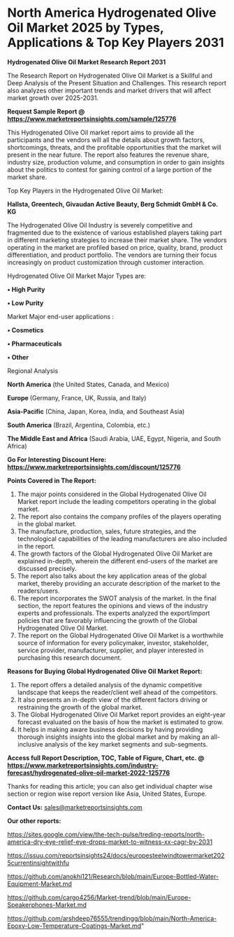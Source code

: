 # North America Hydrogenated Olive Oil Market 2025 by Types, Applications & Top Key Players 2031

<strong>Hydrogenated Olive Oil Market Research Report 2031</strong>

The Research Report on Hydrogenated Olive Oil Market is a Skillful and Deep Analysis of the Present Situation and Challenges. This research report also analyzes other important trends and market drivers that will affect market growth over 2025-2031.

<strong>Request Sample Report @ <a href=https://www.marketreportsinsights.com/sample/125776>https://www.marketreportsinsights.com/sample/125776</a></strong>

This Hydrogenated Olive Oil market report aims to provide all the participants and the vendors will all the details about growth factors, shortcomings, threats, and the profitable opportunities that the market will present in the near future. The report also features the revenue share, industry size, production volume, and consumption in order to gain insights about the politics to contest for gaining control of a large portion of the market share.

Top Key Players in the Hydrogenated Olive Oil Market:

<strong>Hallsta, Greentech, Givaudan Active Beauty, Berg  Schmidt GmbH & Co. KG</strong>

The Hydrogenated Olive Oil Industry is severely competitive and fragmented due to the existence of various established players taking part in different marketing strategies to increase their market share. The vendors operating in the market are profiled based on price, quality, brand, product differentiation, and product portfolio. The vendors are turning their focus increasingly on product customization through customer interaction.

Hydrogenated Olive Oil Market Major Types are:

<strong>• High Purity

• Low Purity</strong>

Market Major end-user applications :

<strong>• Cosmetics

• Pharmaceuticals

• Other</strong>

Regional Analysis

</u><strong><b>North America</b></strong> (the United States, Canada, and Mexico)

<strong><b>Europe </b></strong>(Germany, France, UK, Russia, and Italy)

<strong><b>Asia-Pacific</b></strong> (China, Japan, Korea, India, and Southeast Asia)

<strong><b>South America</b></strong> (Brazil, Argentina, Colombia, etc.)

<strong><b>The Middle East and Africa</b></strong> (Saudi Arabia, UAE, Egypt, Nigeria, and South Africa)

<strong>Go For Interesting Discount Here: <a href=https://www.marketreportsinsights.com/discount/125776>https://www.marketreportsinsights.com/discount/125776</a></strong>

<strong>Points Covered in The Report:</strong>
<ol>
  <li>The major points considered in the Global Hydrogenated Olive Oil Market report include the leading competitors operating in the global market.</li>
  <li>The report also contains the company profiles of the players operating in the global market.</li>
  <li>The manufacture, production, sales, future strategies, and the technological capabilities of the leading manufacturers are also included in the report.</li>
  <li>The growth factors of the Global Hydrogenated Olive Oil Market are explained in-depth, wherein the different end-users of the market are discussed precisely.</li>
  <li>The report also talks about the key application areas of the global market, thereby providing an accurate description of the market to the readers/users.</li>
  <li>The report incorporates the SWOT analysis of the market. In the final section, the report features the opinions and views of the industry experts and professionals. The experts analyzed the export/import policies that are favorably influencing the growth of the Global Hydrogenated Olive Oil Market.</li>
  <li>The report on the Global Hydrogenated Olive Oil Market is a worthwhile source of information for every policymaker, investor, stakeholder, service provider, manufacturer, supplier, and player interested in purchasing this research document.</li>
</ol>
<strong>Reasons for Buying Global Hydrogenated Olive Oil Market Report:</strong>

<ol>
  <li>The report offers a detailed analysis of the dynamic competitive landscape that keeps the reader/client well ahead of the competitors.</li>
  <li>It also presents an in-depth view of the different factors driving or restraining the growth of the global market.</li>
  <li>The Global Hydrogenated Olive Oil Market report provides an eight-year forecast evaluated on the basis of how the market is estimated to grow.</li>
  <li>It helps in making aware business decisions by having providing thorough insights insights into the global market and by making an all-inclusive analysis of the key market segments and sub-segments.</li>
</ol>
<strong>Access full Report Description, TOC, Table of Figure, Chart, etc. @ <a href=https://www.marketreportsinsights.com/industry-forecast/hydrogenated-olive-oil-market-2022-125776>https://www.marketreportsinsights.com/industry-forecast/hydrogenated-olive-oil-market-2022-125776</a></strong>


Thanks for reading this article; you can also get individual chapter wise section or region wise report version like Asia, United States, Europe.

<strong>Contact Us:</strong>
sales@marketreportsinsights.com

<strong>Our other reports:</strong>

<a href=https://sites.google.com/view/the-tech-pulse/treding-reports/north-america-dry-eye-relief-eye-drops-market-to-witness-xx-cagr-by-2031>https://sites.google.com/view/the-tech-pulse/treding-reports/north-america-dry-eye-relief-eye-drops-market-to-witness-xx-cagr-by-2031</a>

<a href=https://issuu.com/reportsinsights24/docs/europesteelwindtowermarket2025currentinsightwithfu>https://issuu.com/reportsinsights24/docs/europesteelwindtowermarket2025currentinsightwithfu</a>

<a href=https://github.com/anokhi121/Research/blob/main/Europe-Bottled-Water-Equipment-Market.md>https://github.com/anokhi121/Research/blob/main/Europe-Bottled-Water-Equipment-Market.md</a>

<a href=https://github.com/cargo4256/Market-trend/blob/main/Europe-Speakerphones-Market.md>https://github.com/cargo4256/Market-trend/blob/main/Europe-Speakerphones-Market.md</a>

<a href=https://github.com/arshdeep76555/trendingg/blob/main/North-America-Epoxy-Low-Temperature-Coatings-Market.md>https://github.com/arshdeep76555/trendingg/blob/main/North-America-Epoxy-Low-Temperature-Coatings-Market.md</a>"
